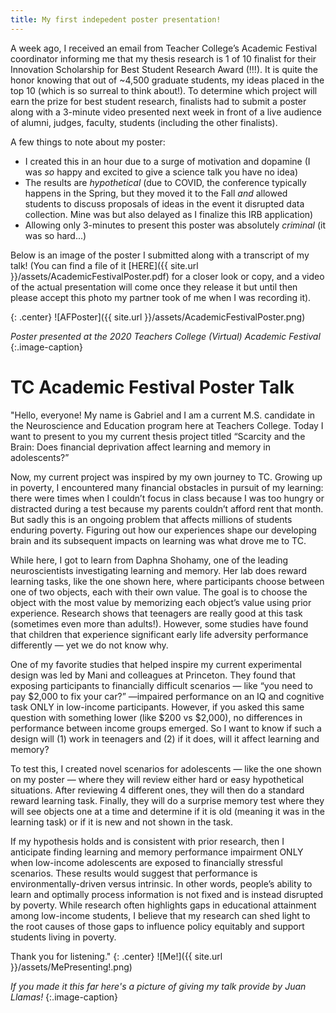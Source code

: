 ```yaml
---
title: My first indepedent poster presentation!
---
```

A week ago, I received an email from Teacher College’s Academic Festival coordinator informing me that my thesis research is 1 of 10 finalist for their Innovation Scholarship for Best Student Research Award (!!!). It is quite the honor knowing that out of ~4,500 graduate students, my ideas placed in the top 10 (which is so surreal to think about!). To determine which project will earn the prize for best student research, finalists had to submit a poster along with a 3-minute video presented next week in front of a live audience of alumni, judges, faculty, students (including the other finalists). 

A few things to note about my poster:

* I created this in an hour due to a surge of motivation and dopamine (I was *so* happy and excited to give a science talk you have no idea)
* The results are *hypothetical* (due to COVID, the conference typically happens in the Spring, but they moved it to the Fall *and* allowed students to discuss proposals of ideas in the event it disrupted data collection. Mine was but also delayed as I finalize this IRB application)
* Allowing only 3-minutes to present this poster was absolutely *criminal* (it was so hard...)

Below is an image of the poster I submitted along with a transcript of my talk! (You can find a file of it [HERE]({{ site.url }}/assets/AcademicFestivalPoster.pdf) for a closer look or copy, and a video of the actual presentation will come once they release it but until then please accept this photo my partner took of me when I was recording it). 

{: .center}
![AFPoster]({{ site.url }}/assets/AcademicFestivalPoster.png)

*Poster presented at the 2020 Teachers College (Virtual) Academic Festival*
{:.image-caption}

# TC Academic Festival Poster Talk

"Hello, everyone! My name is Gabriel and I am a current M.S. candidate in the Neuroscience and Education program here at Teachers College. Today I want to present to you my current thesis project titled “Scarcity and the Brain: Does financial deprivation affect learning and memory in adolescents?” 

Now, my current project was inspired by my own journey to TC. Growing up in poverty, I encountered many financial obstacles in pursuit of my learning: there were times when I couldn’t focus in class because I was too hungry or distracted during a test because my parents couldn’t afford rent that month. But sadly this is an ongoing problem that affects millions of students enduring poverty. Figuring out how our experiences shape our developing brain and its subsequent impacts on learning was what drove me to TC. 

While here, I got to learn from Daphna Shohamy, one of the leading neuroscientists investigating learning and memory. Her lab does reward learning tasks, like the one shown here, where participants choose between one of two objects, each with their own value. The goal is to choose the object with the most value by memorizing each object’s value using prior experience. Research shows that teenagers are really good at this task (sometimes even more than adults!). However, some studies have found that children that experience significant early life adversity performance differently — yet we do not know why. 

One of my favorite studies that helped inspire my current experimental design was led by Mani and colleagues at Princeton. They found that exposing participants to financially difficult scenarios — like “you need to pay $2,000 to fix your car?” —impaired performance on an IQ and cognitive task ONLY in low-income participants. However, if you asked this same question with something lower (like $200 vs $2,000), no differences in performance between income groups emerged. So I want to know if such a design will (1) work in teenagers and (2) if it does, will it affect learning and memory?

To test this, I created novel scenarios for adolescents — like the one shown on my poster — where they will review either hard or easy hypothetical situations. After reviewing 4 different ones, they will then do a standard reward learning task. Finally, they will do a surprise memory test where they will see objects one at a time and determine if it is old (meaning it was in the learning task) or if it is new and not shown in the task. 

If my hypothesis holds and is consistent with prior research, then I anticipate finding learning and memory performance impairment ONLY when low-income adolescents are exposed to financially stressful scenarios. These results would suggest that performance is environmentally-driven versus intrinsic. In other words, people’s ability to learn and optimally process information is not fixed and is instead disrupted by poverty. While research often highlights gaps in educational attainment among low-income students, I believe that my research can shed light to the root causes of those gaps to influence policy equitably and support students living in poverty. 

Thank you for listening."
{: .center}
![Me!]({{ site.url }}/assets/MePresenting!.png)

*If you made it this far here's a picture of giving my talk provide by Juan Llamas!*
{:.image-caption}
